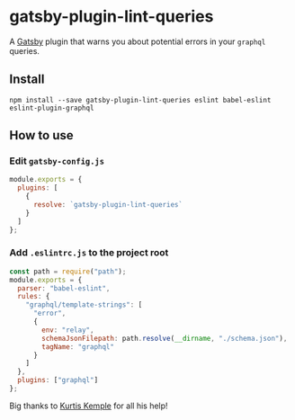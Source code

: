 # gatsby-plugin-lint-queries

A [Gatsby](https://github.com/gatsbyjs/gatsby) plugin that warns you about potential errors in your `graphql` queries.

## Install

`npm install --save gatsby-plugin-lint-queries eslint babel-eslint eslint-plugin-graphql`

## How to use

### Edit `gatsby-config.js`

```javascript
module.exports = {
  plugins: [
    {
      resolve: `gatsby-plugin-lint-queries`
    }
  ]
};
```

### Add `.eslintrc.js` to the project root

```javascript
const path = require("path");
module.exports = {
  parser: "babel-eslint",
  rules: {
    "graphql/template-strings": [
      "error",
      {
        env: "relay",
        schemaJsonFilepath: path.resolve(__dirname, "./schema.json"),
        tagName: "graphql"
      }
    ]
  },
  plugins: ["graphql"]
};
```

Big thanks to [Kurtis Kemple](https://twitter.com/kurtiskemple) for all his help!
